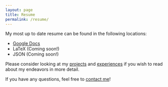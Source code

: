 ```yaml
---
layout: page
title: Resume
permalink: /resume/
---
```


My most up to date resume can be found in the following locations:

  - [Google Docs](https://docs.google.com/document/d/1G2Q7YzIa6NZ4g8maM-mV6GzWbxIxJOuAx0CBvzzFlyg/edit?usp=sharing)
  - LaTeX (Coming soon!)
  - JSON (Coming soon!)

Please consider looking at my [projects]() and [experiences]() if you wish to read about my endeavors in more detail.

If you have any questions, feel free to [contact me]()!
